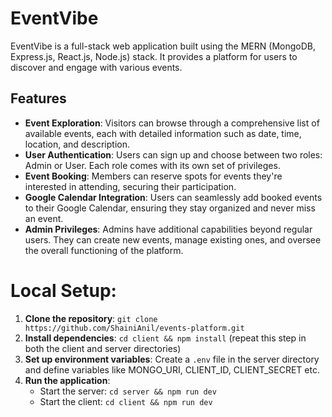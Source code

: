 # EventVibe
EventVibe is a full-stack web application built using the MERN (MongoDB, Express.js, React.js, Node.js) stack. It provides a platform for users to discover and engage with various events. 
## Features

- **Event Exploration**: Visitors can browse through a comprehensive list of available events, each with detailed information such as date, time, location, and description.
- **User Authentication**: Users can sign up and choose between two roles: Admin or User. Each role comes with its own set of privileges.
- **Event Booking**: Members can reserve spots for events they're interested in attending, securing their participation.
- **Google Calendar Integration**: Users can seamlessly add booked events to their Google Calendar, ensuring they stay organized and never miss an event.
- **Admin Privileges**: Admins have additional capabilities beyond regular users. They can create new events, manage existing ones, and oversee the overall functioning of the platform.

# Local Setup:

1. **Clone the repository**: `git clone https://github.com/ShainiAnil/events-platform.git`
2. **Install dependencies**: `cd client && npm install` (repeat this step in both the client and server directories)
3. **Set up environment variables**: Create a `.env` file in the server directory and define variables like MONGO_URI, CLIENT_ID, CLIENT_SECRET etc.
4. **Run the application**:
   - Start the server: `cd server && npm run dev`
   - Start the client: `cd client && npm run dev`


